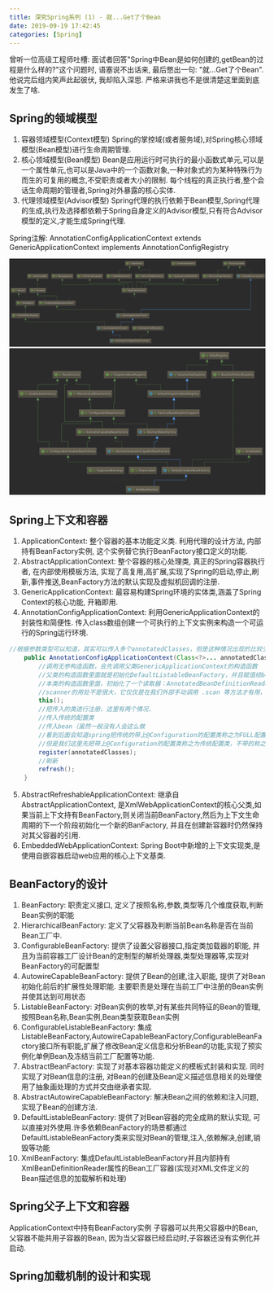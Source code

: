 ```yaml
---
title: 深究Spring系列 (1) - 就...Get了个Bean
date: 2019-09-19 17:42:45
categories: [Spring]
---
```

曾听一位高级工程师吐槽: 面试者回答"Spring中Bean是如何创建的,getBean的过程是什么样的?"这个问题时, 语塞说不出话来, 最后憋出一句: "就...Get了个Bean".
他说完后组内笑声此起彼伏, 我却陷入深思. 严格来讲我也不是很清楚这里面到底发生了啥.
## Spring的领域模型
1. 容器领域模型(Context模型)
Spring的掌控域(或者服务域),对Spring核心领域模型(Bean模型)进行生命周期管理.
2. 核心领域模型(Bean模型)
Bean是应用运行时可执行的最小函数式单元,可以是一个属性单元,也可以是Java中的一个函数对象,一种对象式的为某种特殊行为而生的可复用的概念,不受职责或者大小的限制.
每个线程的真正执行者,整个会话生命周期的管理者,Spring对外暴露的核心实体.
3. 代理领域模型(Advisor模型)
Spring代理的执行依赖于Bean模型,Spring代理的生成,执行及选择都依赖于Spring自身定义的Advisor模型,只有符合Advisor模型的定义,才能生成Spring代理.

Spring注解: 
    AnnotationConfigApplicationContext extends GenericApplicationContext 
                                       implements AnnotationConfigRegistry 


![AnnotationConfigApplicationContext](/images/Spring源码/AnnotationConfigApplicationContext.png)
![AnnotationConfigApplicationContext](/images/Spring源码/DefaultListableBeanFactory.png)


## Spring上下文和容器
1. ApplicationContext: 整个容器的基本功能定义类. 利用代理的设计方法, 内部持有BeanFactory实例, 这个实例替它执行BeanFactory接口定义的功能.
2. AbstractApplicationContext: 整个容器的核心处理类, 真正的Spring容器执行者, 在内部使用模板方法, 实现了高复用,高扩展,实现了Spring的启动,停止,刷新,事件推送,BeanFactory方法的默认实现及虚拟机回调的注册.
3. GenericApplicationContext: 最容易构建Spring环境的实体类,涵盖了Spring Context的核心功能, 开箱即用.
4. AnnotationConfigApplicationContext: 利用GenericApplicationContext的封装性和简便性. 传入class数组创建一个可执行的上下文实例来构造一个可运行的Spring运行环境.
```java
//根据参数类型可以知道，其实可以传入多个annotatedClasses，但是这种情况出现的比较少
	public AnnotationConfigApplicationContext(Class<?>... annotatedClasses) {
		//调用无参构造函数，会先调用父类GenericApplicationContext的构造函数
		//父类的构造函数里面就是初始化DefaultListableBeanFactory，并且赋值给beanFactory
		//本类的构造函数里面，初始化了一个读取器：AnnotatedBeanDefinitionReader reader，一个扫描器ClassPathBeanDefinitionScanner scanner
		//scanner的用处不是很大，它仅仅是在我们外部手动调用 .scan 等方法才有用，常规方式是不会用到scanner对象的
		this();
		//把传入的类进行注册，这里有两个情况，
		//传入传统的配置类
		//传入bean（虽然一般没有人会这么做
		//看到后面会知道spring把传统的带上@Configuration的配置类称之为FULL配置类，不带@Configuration的称之为Lite配置类
		//但是我们这里先把带上@Configuration的配置类称之为传统配置类，不带的称之为普通bean
		register(annotatedClasses);
		//刷新
		refresh();
	}

```
5. AbstractRefreshableApplicationContext: 继承自AbstractApplicationContext, 是XmlWebApplicationContext的核心父类,如果当前上下文持有BeanFactory,则关闭当前BeanFactory,然后为上下文生命周期的下一个阶段初始化一个新的BanFactory, 并且在创建新容器时仍然保持对其父容器的引用.
6. EmbeddedWebApplicationContext: Spring Boot中新增的上下文实现类,是使用自嵌容器启动web应用的核心上下文基类.

## BeanFactory的设计
1. BeanFactory: 职责定义接口, 定义了按照名称,参数,类型等几个维度获取,判断Bean实例的职能
2. HierarchicalBeanFactory: 定义了父容器及判断当前Bean名称是否在当前Bean工厂中.
3. ConfigurableBeanFactory: 提供了设置父容器接口,指定类加载器的职能, 并且为当前容器工厂设计Bean的定制型的解析处理器,类型处理器等,实现对BeanFactory的可配置型
4. AutowireCapableBeanFactory: 提供了Bean的创建,注入职能, 提供了对Bean初始化前后的扩展性处理职能. 主要职责是处理在当前工厂中注册的Bean实例并使其达到可用状态
5. ListableBeanFactory: 对Bean实例的枚举,对有某些共同特征的Bean的管理,按照Bean名称,Bean实例,Bean类型获取Bean实例
6. ConfigurableListableBeanFactory: 集成ListableBeanFactory,AutowireCapableBeanFactory,ConfigurableBeanFactory接口所有职能,扩展了修改Bean定义信息和分析Bean的功能,实现了预实例化单例Bean及冻结当前工厂配置等功能.
7. AbstractBeanFactory: 实现了对基本容器功能定义的模板式封装和实现. 同时实现了对Bean信息的注册, 对Bean的创建及Bean定义描述信息相关的处理使用了抽象画处理的方式并交由继承者实现.
8. AbstractAutowireCapableBeanFactory: 解决Bean之间的依赖和注入问题,实现了Bean的创建方法.
9. DefaultListableBeanFactory: 提供了对Bean容器的完全成熟的默认实现, 可以直接对外使用.许多依赖BeanFactory的场景都通过DefaultListableBeanFactory类来实现对Bean的管理,注入,依赖解决,创建,销毁等功能
10. XmlBeanFactory: 集成DefaultListableBeanFactory并且内部持有XmlBeanDefinitionReader属性的Bean工厂容器(实现对XML文件定义的Bean描述信息的加载解析和处理)

## Spring父子上下文和容器
ApplicationContext中持有BeanFactory实例
子容器可以共用父容器中的Bean, 父容器不能共用子容器的Bean, 因为当父容器已经启动时,子容器还没有实例化并启动.

## Spring加载机制的设计和实现
